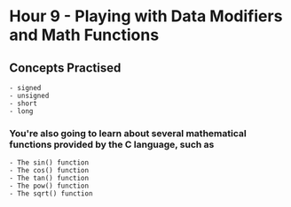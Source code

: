 # Hour 9 - Playing with Data Modifiers and Math Functions


## Concepts Practised 

    - signed
    - unsigned
    - short
    - long
### You're also going to learn about several mathematical functions provided by the C language, such as

    - The sin() function
    - The cos() function
    - The tan() function
    - The pow() function
    - The sqrt() function
